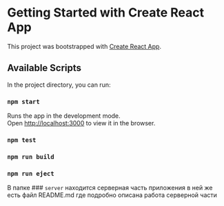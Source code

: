 # Getting Started with Create React App

This project was bootstrapped with [Create React App](https://github.com/facebook/create-react-app).

## Available Scripts

In the project directory, you can run:
### `npm start`
Runs the app in the development mode.\
Open [http://localhost:3000](http://localhost:3000) to view it in the browser.
### `npm test`
### `npm run build`
### `npm run eject`

В папке ### `server` находится серверная часть приложения в ней же есть файл README.md 
где подробно описана работа серверной части


